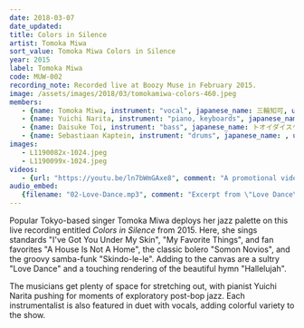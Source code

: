 ```yaml
---
date: 2018-03-07
date_updated:
title: Colors in Silence
artist: Tomoka Miwa
sort_value: Tomoka Miwa Colors in Silence
year: 2015
label: Tomoka Miwa
code: MUW-002
recording_note: Recorded live at Boozy Muse in February 2015.
image: /assets/images/2018/03/tomokamiwa-colors-460.jpeg
members:
   - {name: Tomoka Miwa, instrument: "vocal", japanese_name: 三輪知可, url: "https://www.miwatomoka.com/"}
   - {name: Yuichi Narita, instrument: "piano, keyboards", japanese_name: 成田祐一, url: "http://www.yuichinarita.com/"}
   - {name: Daisuke Toi, instrument: "bass", japanese_name: トオイダイスケ, url: "http://www.daisuketoi.com/"}
   - {name: Sebastiaan Kaptein, instrument: "drums", japanese_name: , url: "https://canopusdrums.com/en/endorsers/sebastiaan-kaptein/"}
images:
   - L1190082x-1024.jpeg
   - L1190099x-1024.jpeg
videos: 
   - {url: "https://youtu.be/ln7bWmGAxe8", comment: "A promotional video from Tomoka Miwa for an album containing original pop songs, released in 2017"}
audio_embed:
   {filename: "02-Love-Dance.mp3", comment: "Excerpt from \"Love Dance\", the second track from this album:"}
---
```

Popular Tokyo-based singer Tomoka Miwa deploys her jazz palette on this live recording entitled *Colors in Silence* from 2015. Here, she sings standards "I've Got You Under My Skin", "My Favorite Things", and fan favorites "A House Is Not A Home", the classic bolero "Somon Novios", and the groovy samba-funk "Skindo-le-le". Adding to the canvas are a sultry "Love Dance" and a touching rendering of the beautiful hymn "Hallelujah".

The musicians get plenty of space for stretching out, with pianist Yuichi Narita pushing for moments of exploratory post-bop jazz. Each instrumentalist is also featured in duet with vocals, adding colorful variety to the show.

